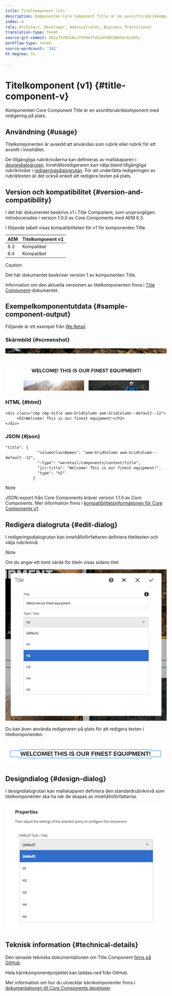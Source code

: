 ```yaml
---
title: Titelkomponent (v1)
description: Komponenten Core Component Title är en avsnittsrubrikkomponent med redigering på plats.
index: n
role: Architect, Developer, Administrator, Business Practitioner
translation-type: tm+mt
source-git-commit: d01a7576518ccf9f0effd12dfd8198854c6cd55c
workflow-type: tm+mt
source-wordcount: '342'
ht-degree: 1%

---
```



# Titelkomponent (v1) {#title-component-v}

Komponenten Core Component Title är en avsnittsrubrikkomponent med redigering på plats.

## Användning {#usage}

Titelkomponenten är avsedd att användas som rubrik eller rubrik för ett avsnitt i innehållet.

De tillgängliga rubriknivåerna kan definieras av mallskaparen i [designdialogrutan](#design-dialog). Innehållsredigeraren kan välja bland tillgängliga rubriknivåer i [redigeringsdialogrutan](#edit-dialog). För att underlätta redigeringen av rubriktexten är det också enkelt att redigera texten på plats.

## Version och kompatibilitet {#version-and-compatibility}

I det här dokumentet beskrivs v1 i Title Component, som ursprungligen introducerades i version 1.0.0 av Core Components med AEM 6.3.

I följande tabell visas kompatibiliteten för v1 för komponenten Title.

| AEM | Titelkomponent v1 |
|--- |--- |
| 6.3 | Kompatibel |
| 6.4 | Kompatibel |

>[!CAUTION]
>
>Det här dokumentet beskriver version 1 av komponenten Title.
>
>Information om den aktuella versionen av titelkomponenten finns i [Title Component](/help/components/title.md)-dokumentet.

## Exempelkomponentutdata {#sample-component-output}

Följande är ett exempel från [We.Retail](https://helpx.adobe.com/experience-manager/6-4/sites/developing/using/we-retail.html).

### Skärmbild {#screenshot}

![](/help/assets/chlimage_1-36.png)

### HTML {#html}

```
<div class="cmp cmp-title aem-GridColumn aem-GridColumn--default--12">
     <h2>Welcome! This is our finest equipment!</h2>
</div>
```

### JSON {#json}

```
"title": {
              "columnClassNames": "aem-GridColumn aem-GridColumn--default--12",
              ":type": "weretail/components/content/title",
              "jcr:title": "Welcome! This is our finest equipment!",
              "type": "h2"
            }
```

>[!NOTE]
>
>JSON-export från Core Components kräver version 1.1.0 av Core Components. Mer information finns i [kompatibilitetsinformationen för Core Components v1](/help/versions.md).

## Redigera dialogruta {#edit-dialog}

I redigeringsdialogrutan kan innehållsförfattaren definiera titeltexten och välja rubriknivå.

>[!NOTE]
>
>Om du anger ett tomt värde för titeln visas sidans titel.

![](/help/assets/chlimage_1-91.png)

Du kan även använda redigeraren på plats för att redigera texten i titelkomponenten.

![](/help/assets/chlimage_1-37.png)

## Designdialog {#design-dialog}

I designdialogrutan kan mallskaparen definiera den standardrubriknivå som titelkomponenter ska ha när de skapas av innehållsförfattarna.

![](/help/assets/chlimage_1-92.png)

## Teknisk information {#technical-details}

Den senaste tekniska dokumentationen om Title Component [finns på GitHub](https://github.com/adobe/aem-core-wcm-components/tree/master/content/src/content/jcr_root/apps/core/wcm/components/title/v1/title).

Hela kärnkomponentprojektet kan laddas ned från GitHub.

Mer information om hur du utvecklar kärnkomponenter finns i [dokumentationen till Core Components developer](/help/developing/overview.md).
